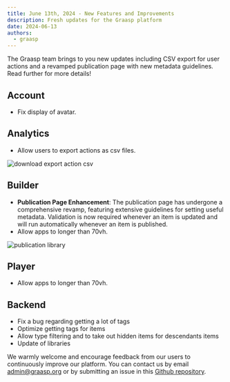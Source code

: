 ```yaml
---
title: June 13th, 2024 - New Features and Improvements
description: Fresh updates for the Graasp platform
date: 2024-06-13
authors:
  - graasp
---
```


The Graasp team brings to you new updates including CSV export for user actions and a revamped publication page with new metadata guidelines. Read further for more details!

<!-- Everything below this will not be shown in the post overview -->
<!-- truncate -->

## Account

- Fix display of avatar.

## Analytics

- Allow users to export actions as csv files.

![download export action csv](./analytics-export-csv.png)

## Builder

- **Publication Page Enhancement**: The publication page has undergone a comprehensive revamp, featuring extensive guidelines for setting useful metadata. Validation is now required whenever an item is updated and will run automatically whenever an item is published.
- Allow apps to longer than 70vh.

![publication library](./builder-publication.png)

## Player

- Allow apps to longer than 70vh.

## Backend

- Fix a bug regarding getting a lot of tags
- Optimize getting tags for items
- Allow type filtering and to take out hidden items for descendants items
- Update of libraries

<!-- Generic message -->

We warmly welcome and encourage feedback from our users to continuously improve our platform. You can contact us by email [admin@graasp.org](mailto:admin@graasp.org) or by submitting an issue in this [Github repository](https://github.com/graasp/graasp-feedback).
